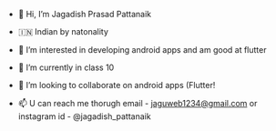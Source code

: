 - 👋 Hi, I’m Jagadish Prasad Pattanaik
- 🇮🇳 Indian by natonality
- 👀 I’m interested in developing android apps and am good at flutter
- 🌱 I’m currently in class 10
- 💞️ I’m looking to collaborate on android apps (Flutter!

- 📫 U can reach me thorugh email - jaguweb1234@gmail.com or instagram id - @jagadish_pattanaik
<!---
jagadish-pattanaik/jagadish-pattanaik is a ✨ special ✨ repository because its `README.md` (this file) appears on your GitHub profile.
You can click the Preview link to take a look at your changes.
--->
